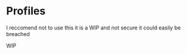 # Profiles

I reccomend not to use this it is a WIP and not secure it could easily be breached


WIP
